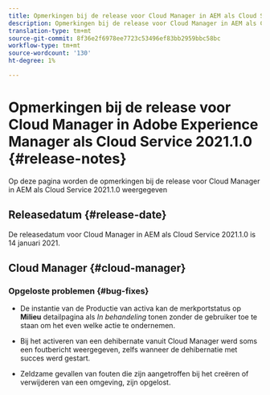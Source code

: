 ```yaml
---
title: Opmerkingen bij de release voor Cloud Manager in AEM als Cloud Service Release 2021.1.0
description: Opmerkingen bij de release voor Cloud Manager in AEM als Cloud Service Release 2021.1.0
translation-type: tm+mt
source-git-commit: 8f36e2f6978ee7723c53496ef83bb2959bbc58bc
workflow-type: tm+mt
source-wordcount: '130'
ht-degree: 1%

---
```



# Opmerkingen bij de release voor Cloud Manager in Adobe Experience Manager als Cloud Service 2021.1.0 {#release-notes}

Op deze pagina worden de opmerkingen bij de release voor Cloud Manager in AEM als Cloud Service 2021.1.0 weergegeven

## Releasedatum {#release-date}

De releasedatum voor Cloud Manager in AEM als Cloud Service 2021.1.0 is 14 januari 2021.

## Cloud Manager {#cloud-manager}

### Opgeloste problemen {#bug-fixes}

* De instantie van de Productie van activa kan de merkportstatus op **Milieu** detailpagina als *In behandeling* tonen zonder de gebruiker toe te staan om het even welke actie te ondernemen.

* Bij het activeren van een dehibernate vanuit Cloud Manager werd soms een foutbericht weergegeven, zelfs wanneer de dehibernatie met succes werd gestart.

* Zeldzame gevallen van fouten die zijn aangetroffen bij het creëren of verwijderen van een omgeving, zijn opgelost.
